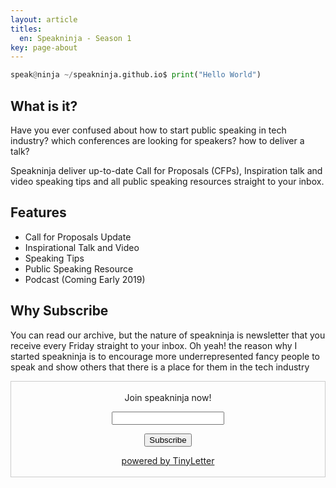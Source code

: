 ```yaml
---
layout: article
titles:
  en: Speakninja - Season 1
key: page-about
---
```


```python
speak@ninja ~/speakninja.github.io$ print("Hello World")
```

## What is it?

Have you ever confused about how to start public speaking in tech industry? which conferences are looking for speakers? how to deliver a talk?

Speakninja deliver up-to-date Call for Proposals (CFPs), Inspiration talk and video speaking tips and all public speaking resources straight to your inbox.

## Features

  - Call for Proposals Update
  - Inspirational Talk and Video
  - Speaking Tips
  - Public Speaking Resource
  - Podcast (Coming Early 2019)


## Why Subscribe

You can read our archive, but the nature of speakninja is newsletter that you receive every Friday straight to your inbox. Oh yeah! the reason why I started speakninja is to encourage more underrepresented fancy people to speak and show others that there is a place for them in the tech industry

<form style="border:1px solid #ccc;padding:3px;text-align:center;" action="https://tinyletter.com/speakninja" method="post" target="popupwindow" onsubmit="window.open('https://tinyletter.com/speakninja', 'popupwindow', 'scrollbars=yes,width=800,height=600');return true"><p><label for="tlemail">Join speakninja now!</label></p><p><input type="text" style="width:180px" name="email" id="tlemail" /></p><input type="hidden" value="1" name="embed"/><input type="submit" value="Subscribe" /><p><a href="https://tinyletter.com/speakninja" target="_blank">powered by TinyLetter</a></p></form>
         